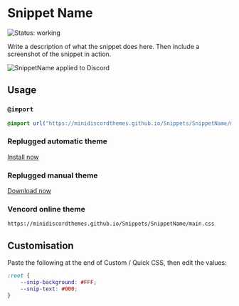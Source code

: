 [preview]: https://minidiscordthemes.github.io/Snippets/SnippetName/preview.avif

# Snippet Name
![Status: working](https://img.shields.io/badge/status-working-green?style=flat-square)

Write a description of what the snippet does here. Then include a screenshot of the snippet in action.

![SnippetName applied to Discord][preview]

## Usage
### `@import`
```css
@import url("https://minidiscordthemes.github.io/Snippets/SnippetName/main.css");
```
### Replugged automatic theme
[Install now](https://replugged.dev/install?identifier=net.saltssaumure.SnippetName)
### Replugged manual theme
[Download now](https://github.com/MiniDiscordThemes/Snippets/releases/latest/download/net.saltssaumure.SnippetName.asar)
### Vencord online theme
```
https://minidiscordthemes.github.io/Snippets/SnippetName/main.css
```

## Customisation
Paste the following at the end of Custom / Quick CSS, then edit the values:
```css
:root {
    --snip-background: #FFF;
    --snip-text: #000;
}